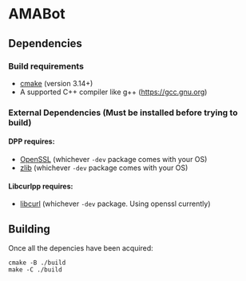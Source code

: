 # AMABot

## Dependencies

### Build requirements
* [cmake](https://cmake.org/) (version 3.14+)
* A supported C++ compiler like g++ (https://gcc.gnu.org)

### External Dependencies (Must be installed before trying to build)

#### DPP requires:

* [OpenSSL](https://openssl.org/) (whichever `-dev` package comes with your OS)
* [zlib](https://zlib.net) (whichever `-dev` package comes with your OS)

#### Libcurlpp requires:

* [libcurl](https://curl.se/) (whichever `-dev` package. Using openssl currently)

## Building

Once all the depencies have been acquired:

```
cmake -B ./build
make -C ./build
```
